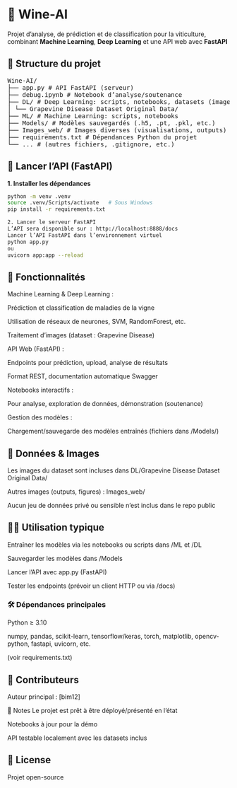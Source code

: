 # 🍇 Wine-AI

Projet d’analyse, de prédiction et de classification pour la viticulture, combinant **Machine Learning**, **Deep Learning** et une API web avec **FastAPI**

## 📂 Structure du projet
<pre>
Wine-AI/
├── app.py # API FastAPI (serveur)
├── debug.ipynb # Notebook d’analyse/soutenance
├── DL/ # Deep Learning: scripts, notebooks, datasets (images)
│ └── Grapevine Disease Dataset Original Data/
├── ML/ # Machine Learning: scripts, notebooks
├── Models/ # Modèles sauvegardés (.h5, .pt, .pkl, etc.)
├── Images_web/ # Images diverses (visualisations, outputs)
├── requirements.txt # Dépendances Python du projet
└── ... # (autres fichiers, .gitignore, etc.)
</pre>
## 🚀 Lancer l’API (FastAPI)

**1. Installer les dépendances**
```bash
python -m venv .venv
source .venv/Scripts/activate   # Sous Windows
pip install -r requirements.txt

2. Lancer le serveur FastAPI
L’API sera disponible sur : http://localhost:8888/docs
Lancer l’API FastAPI dans l’environnement virtuel
python app.py
ou
uvicorn app:app --reload
```


## 🤖 Fonctionnalités
Machine Learning & Deep Learning :

Prédiction et classification de maladies de la vigne

Utilisation de réseaux de neurones, SVM, RandomForest, etc.

Traitement d’images (dataset : Grapevine Disease)

API Web (FastAPI) :

Endpoints pour prédiction, upload, analyse de résultats

Format REST, documentation automatique Swagger

Notebooks interactifs :

Pour analyse, exploration de données, démonstration (soutenance)

Gestion des modèles :

Chargement/sauvegarde des modèles entraînés (fichiers dans /Models/)

## 💾 Données & Images
Les images du dataset sont incluses dans DL/Grapevine Disease Dataset Original Data/

Autres images (outputs, figures) : Images_web/

Aucun jeu de données privé ou sensible n’est inclus dans le repo public

## 🧑‍💻 Utilisation typique
Entraîner les modèles via les notebooks ou scripts dans /ML et /DL

Sauvegarder les modèles dans /Models

Lancer l’API avec app.py (FastAPI)

Tester les endpoints (prévoir un client HTTP ou via /docs)

### 🛠️ Dépendances principales
Python ≥ 3.10

numpy, pandas, scikit-learn, tensorflow/keras, torch, matplotlib, opencv-python, fastapi, uvicorn, etc.

(voir requirements.txt)

## 🙌 Contributeurs
Auteur principal : [bim12]

📝 Notes
Le projet est prêt à être déployé/présenté en l’état

Notebooks à jour pour la démo

API testable localement avec les datasets inclus

## 📄 License
Projet open-source
